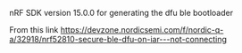 nRF SDK version 15.0.0 for generating the dfu ble bootloader

From this link https://devzone.nordicsemi.com/f/nordic-q-a/32918/nrf52810-secure-ble-dfu-on-iar---not-connecting

